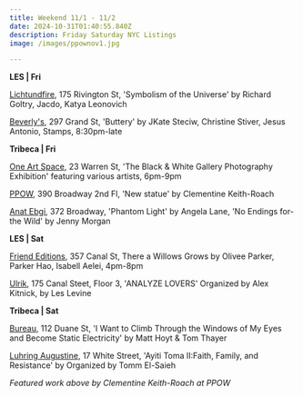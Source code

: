 ```yaml
---
title: Weekend 11/1 - 11/2
date: 2024-10-31T01:40:55.840Z
description: Friday Saturday NYC Listings
image: /images/ppownov1.jpg

---
```

**L﻿ES | Fri**

[Lichtundfire](https://www.lichtundfire.com/), 175 Rivington St, 'Symbolism of the Universe' by Richard Goltry, Jacdo, Katya Leonovich

[Beverly's](https://www.instagram.com/beverlysnyc), 297 Grand St, 'Buttery' by JKate Steciw, Christine Stiver, Jesus Antonio, Stamps, 8:30pm-late

**T﻿ribeca | Fri**

[One Art Space](https://oneartspace.com/the-black-white-gallery-photography-exhibition-november-1-2-2024/), 23 Warren St, 'The Black & White Gallery Photography Exhibition' featuring various artists, 6pm-9pm

[PPOW](https://www.ppowgallery.com/exhibitions/clementine-keith-roach), 390 Broadway 2nd Fl, 'New statue' by Clementine Keith-Roach

[Anat Ebgi](https://anatebgi.com/), 372 Broadway, 'Phantom Light' by Angela Lane, 'No Endings for-the Wild' by Jenny Morgan

**L﻿ES | Sat**

[Friend Editions](https://www.instagram.com/friendeditions), 357 Canal St, There a Willows Grows by Olivee Parker, Parker Hao, Isabell Aelei, 4pm-8pm

[Ulrik](https://ulrik.nyc/), 175 Canal Steet, Floor 3, 'ANALYZE LOVERS' Organized by Alex Kitnick, by Les Levine

**T﻿ribeca | Sat**

[Bureau](https://bureau-inc.com/exhibitions/matt-hoyt-and-tom-thayer-2024), 112 Duane St, 'I Want to Climb Through the Windows of My Eyes and Become Static Electricity' by Matt Hoyt & Tom Thayer

[Luhring Augustine](https://www.luhringaugustine.com/exhibitions/ayiti-toma-ii-faith-family-and-resistance), 17 White Street, 'Ayiti Toma II:Faith, Family, and Resistance' by Organized by Tomm El-Saieh

*F﻿eatured work above by Clementine Keith-Roach at PPOW*